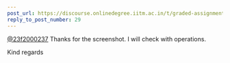 ```yaml
---
post_url: https://discourse.onlinedegree.iitm.ac.in/t/graded-assignments-dashboard-scores-incorrect-missing/166816/30
reply_to_post_number: 29
---
```

[@23f2000237](/u/23f2000237) Thanks for the screenshot. I will check with operations.

Kind regards